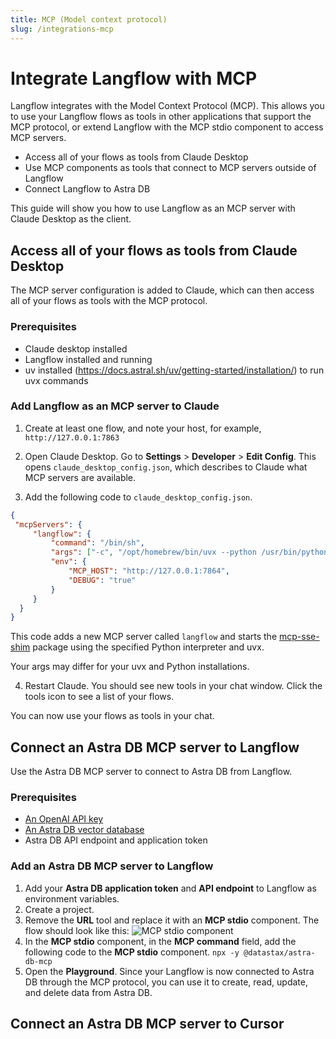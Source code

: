 ```yaml
---
title: MCP (Model context protocol)
slug: /integrations-mcp
---
```


# Integrate Langflow with MCP

Langflow integrates with the Model Context Protocol (MCP). This allows you to use your Langflow flows as tools in other applications that support the MCP protocol, or extend Langflow with the MCP stdio component to access MCP servers.

* Access all of your flows as tools from Claude Desktop
* Use MCP components as tools that connect to MCP servers outside of Langflow
* Connect Langflow to Astra DB

This guide will show you how to use Langflow as an MCP server with Claude Desktop as the client.

## Access all of your flows as tools from Claude Desktop

The MCP server configuration is added to Claude, which can then access all of your flows as tools with the MCP protocol.

### Prerequisites

* Claude desktop installed
* Langflow installed and running
* uv installed (https://docs.astral.sh/uv/getting-started/installation/) to run uvx commands

### Add Langflow as an MCP server to Claude

1. Create at least one flow, and note your host, for example, `http://127.0.0.1:7863`

2. Open Claude Desktop. Go to **Settings** > **Developer** > **Edit Config**.
This opens `claude_desktop_config.json`, which describes to Claude what MCP servers are available.
3. Add the following code to  `claude_desktop_config.json`.

```json
{
 "mcpServers": {
     "langflow": {
         "command": "/bin/sh",
         "args": ["-c", "/opt/homebrew/bin/uvx --python /usr/bin/python3 mcp-sse-shim@latest"],
         "env": {
             "MCP_HOST": "http://127.0.0.1:7864",
             "DEBUG": "true"
         }
     }
  }
}
```

This code adds a new MCP server called `langflow` and starts the [mcp-sse-shim](https://github.com/phact/mcp-sse-shim) package using the specified Python interpreter and uvx.

Your args may differ for your uvx and Python installations.

4. Restart Claude.
You should see new tools in your chat window. Click the tools icon to see a list of your flows.

You can now use your flows as tools in your chat.

## Connect an Astra DB MCP server to Langflow

Use the Astra DB MCP server to connect to Astra DB from Langflow.

### Prerequisites

* [An OpenAI API key](https://platform.openai.com/)
* [An Astra DB vector database](https://docs.datastax.com/en/astra-db-serverless/get-started/quickstart.html)
* Astra DB API endpoint and application token

### Add an Astra DB MCP server to Langflow

1. Add your **Astra DB application token** and **API endpoint** to Langflow as environment variables.
2. Create a [](/starter-projects-simple-agent) project.
3. Remove the **URL** tool and replace it with an **MCP stdio** component.
The flow should look like this:
![MCP stdio component](/img/mcp-stdio-component.png)
4. In the **MCP stdio** component, in the **MCP command** field, add the following code to the **MCP stdio** component.
`npx -y @datastax/astra-db-mcp`
5. Open the **Playground**.
Since your Langflow is now connected to Astra DB through the MCP protocol, you can use it to create, read, update, and delete data from Astra DB.

## Connect an Astra DB MCP server to Cursor



